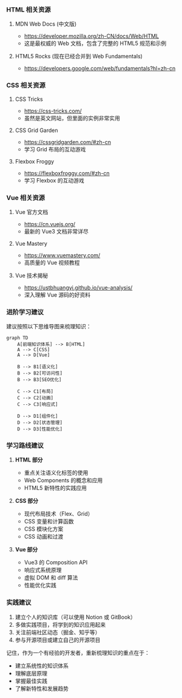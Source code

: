 ### HTML 相关资源
1. MDN Web Docs (中文版)
   - https://developer.mozilla.org/zh-CN/docs/Web/HTML
   - 这是最权威的 Web 文档，包含了完整的 HTML5 规范和示例

2. HTML5 Rocks (现在已经合并到 Web Fundamentals)
   - https://developers.google.com/web/fundamentals?hl=zh-cn

### CSS 相关资源
1. CSS Tricks
   - https://css-tricks.com/
   - 虽然是英文网站，但里面的实例非常实用

2. CSS Grid Garden
   - https://cssgridgarden.com/#zh-cn
   - 学习 Grid 布局的互动游戏

3. Flexbox Froggy
   - https://flexboxfroggy.com/#zh-cn
   - 学习 Flexbox 的互动游戏

### Vue 相关资源
1. Vue 官方文档
   - https://cn.vuejs.org/
   - 最新的 Vue3 文档非常详尽

2. Vue Mastery
   - https://www.vuemastery.com/
   - 高质量的 Vue 视频教程

3. Vue 技术揭秘
   - https://ustbhuangyi.github.io/vue-analysis/
   - 深入理解 Vue 源码的好资料

### 进阶学习建议

建议按照以下思维导图来梳理知识：

```mermaid
graph TD
    A[前端知识体系] --> B[HTML]
    A --> C[CSS]
    A --> D[Vue]
    
    B --> B1[语义化]
    B --> B2[可访问性]
    B --> B3[SEO优化]
    
    C --> C1[布局]
    C --> C2[动画]
    C --> C3[响应式]
    
    D --> D1[组件化]
    D --> D2[状态管理]
    D --> D3[性能优化]
```

### 学习路线建议

1. **HTML 部分**
   - 重点关注语义化标签的使用
   - Web Components 的概念和应用
   - HTML5 新特性的实践应用

2. **CSS 部分**
   - 现代布局技术（Flex、Grid）
   - CSS 变量和计算函数
   - CSS 模块化方案
   - CSS 动画和过渡

3. **Vue 部分**
   - Vue3 的 Composition API
   - 响应式系统原理
   - 虚拟 DOM 和 diff 算法
   - 性能优化实践

### 实践建议

1. 建立个人的知识库（可以使用 Notion 或 GitBook）
2. 多做实践项目，将学到的知识应用起来
3. 关注前端社区动态（掘金、知乎等）
4. 参与开源项目或建立自己的开源项目

记住，作为一个有经验的开发者，重新梳理知识的重点在于：
- 建立系统性的知识体系
- 理解底层原理
- 掌握最佳实践
- 了解新特性和发展趋势